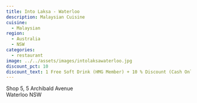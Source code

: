 ```yaml
---
title: Into Laksa - Waterloo
description: Malaysian Cuisine
cuisine:
  - Malaysian
region:
  - Australia
  - NSW
categories:
  - restaurant
image: ../../assets/images/intolaksawaterloo.jpg
discount_pct: 10
discount_text: 1 Free Soft Drink (HMG Member) + 10 % Discount (Cash Only)
---
```


Shop 5, 5 Archibald Avenue  
Waterloo NSW

